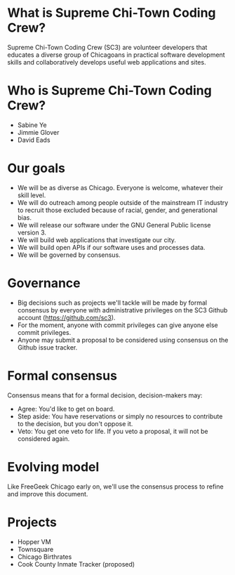 # What is Supreme Chi-Town Coding Crew?

Supreme Chi-Town Coding Crew (SC3) are volunteer developers that educates a diverse group of Chicagoans in practical software development skills and collaboratively develops useful web applications and sites.

# Who is Supreme Chi-Town Coding Crew?

* Sabine Ye
* Jimmie Glover
* David Eads

# Our goals

* We will be as diverse as Chicago. Everyone is welcome, whatever their skill level. 
* We will do outreach among people outside of the mainstream IT industry to recruit those excluded because of racial, gender, and generational bias.
* We will release our software under the GNU General Public license version 3.
* We will build web applications that investigate our city.
* We will build open APIs if our software uses and processes data.
* We will be governed by consensus. 

# Governance

* Big decisions such as projects we'll tackle will be made by formal consensus by everyone with administrative privileges on the SC3 Github account (https://github.com/sc3).
* For the moment, anyone with commit privileges can give anyone else commit privileges.
* Anyone may submit a proposal to be considered using consensus on the Github issue tracker.

# Formal consensus

Consensus means that for a formal decision, decision-makers may:

* Agree: You'd like to get on board.
* Step aside: You have reservations or simply no resources to contribute to the decision, but you don't oppose it.
* Veto: You get one veto for life. If you veto a proposal, it will not be considered again. 

# Evolving model

Like FreeGeek Chicago early on, we'll use the consensus process to refine and improve this document.

# Projects

* Hopper VM
* Townsquare
* Chicago Birthrates
* Cook County Inmate Tracker (proposed)